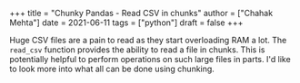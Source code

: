 +++
title = "Chunky Pandas - Read CSV in chunks"
author = ["Chahak Mehta"]
date = 2021-06-11
tags = ["python"]
draft = false
+++

Huge CSV files are a pain to read as they start overloading RAM a lot. The `read_csv` function provides the ability to read a file in chunks. This is potentially helpful to perform operations on such large files in parts. I'd like to look more into what all can be done using chunking.
